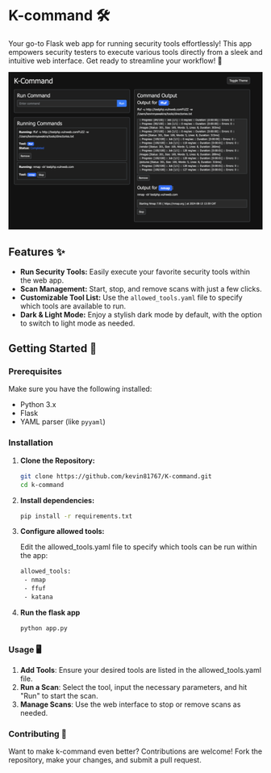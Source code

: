 # K-command 🛠️

Your go-to Flask web app for running security tools effortlessly! This app empowers security testers to execute various tools directly from a sleek and intuitive web interface. Get ready to streamline your workflow! 🚀

![Alt text](screenshots/screenshot1.png)

## Features ✨

- **Run Security Tools:** Easily execute your favorite security tools within the web app.
- **Scan Management:** Start, stop, and remove scans with just a few clicks.
- **Customizable Tool List:** Use the `allowed_tools.yaml` file to specify which tools are available to run.
- **Dark & Light Mode:** Enjoy a stylish dark mode by default, with the option to switch to light mode as needed.

## Getting Started 🚀

### Prerequisites

Make sure you have the following installed:

- Python 3.x
- Flask
- YAML parser (like `pyyaml`)

### Installation

1. **Clone the Repository:**

   ```bash
   git clone https://github.com/kevin81767/K-command.git
   cd k-command
   ```

2. **Install dependencies:**

   ```bash
   pip install -r requirements.txt
   ```

3. **Configure allowed tools:**

   Edit the allowed_tools.yaml file to specify which tools can be run within the app:

   ```bash
   allowed_tools:
    - nmap
    - ffuf
    - katana
   ```
4. **Run the flask app**

    ```bash
    python app.py
    ```

### Usage 🖥️

1. **Add Tools**: Ensure your desired tools are listed in the allowed_tools.yaml file.
2. **Run a Scan**: Select the tool, input the necessary parameters, and hit "Run" to start the scan.
3. **Manage Scans**: Use the web interface to stop or remove scans as needed.



### Contributing 🤝

Want to make k-command even better? Contributions are welcome! Fork the repository, make your changes, and submit a pull request.